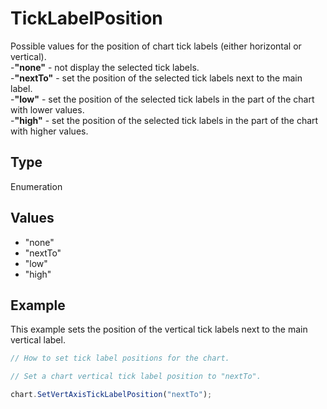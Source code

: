 # TickLabelPosition

Possible values for the position of chart tick labels (either horizontal or vertical).\
-**"none"** - not display the selected tick labels.\
-**"nextTo"** - set the position of the selected tick labels next to the main label.\
-**"low"** - set the position of the selected tick labels in the part of the chart with lower values.\
-**"high"** - set the position of the selected tick labels in the part of the chart with higher values.

## Type

Enumeration

## Values

- "none"
- "nextTo"
- "low"
- "high"


## Example

This example sets the position of the vertical tick labels next to the main vertical label.

```javascript editor-pptx
// How to set tick label positions for the chart.

// Set a chart vertical tick label position to "nextTo".

chart.SetVertAxisTickLabelPosition("nextTo");
```
